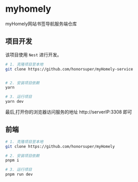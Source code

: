 # myhomely
myHomely网站书签导航服务端仓库



## 项目开发

该项目使用 `Nest` 进行开发。

```sh
# 1. 克隆项目至本地
git clone https://github.com/honorsuper/myHomely-service


# 2. 安装项目依赖
yarn

# 3. 运行项目
yarn dev
```
最后,打开你的浏览器访问服务的地址 http://serverIP:3308 即可


## 前端
```sh
# 1. 克隆项目至本地
git clone https://github.com/honorsuper/myHomely

# 2. 安装项目依赖
pnpm i

# 3. 运行项目
pnpm run dev
```

